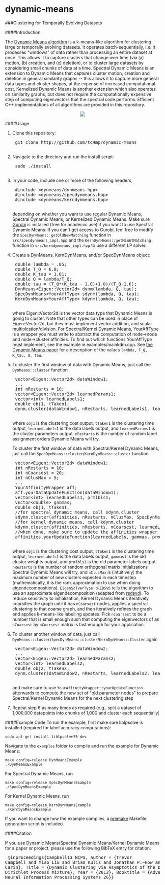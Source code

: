 dynamic-means
=============

###Clustering for Temporally Evolving Datasets

####Introduction

The [Dynamic Means algorithm](http://arxiv.org/abs/1305.6659) is a k-means-like algorithm for clustering large or temporally evolving datasets.
It operates batch-sequentially, i.e. it processes "windows" of data rather than processing an entire dataset
at once. This allows it to capture clusters that change over time (via (a) motion, (b) creation, and (c) deletion), or to
cluster large datasets by considering small chunks of data at a time. Spectral Dynamic Means is an extension 
to Dynamic Means that captures cluster motion, creation and deletion in general similarity graphs -- this allows
it to capture more general data types and cluster shapes, at the expense of increased computational cost.
Kernelized Dynamic Means is another extension which also operates on similarity graphs, but does not require
the computationally expensive step of computing eigenvectors that the spectral code performs.
Efficient C++ implementations of all algorithms are provided in this repository.

<p align="center">
<img src="https://github.com/tc4mp/dynamic-means/blob/master/imgs/clustermotion.png?raw=true"/>
</p>


####Usage
1. Clone this repository:
	<pre>
    git clone http://github.com/tc4mp/dynamic-means
    </pre>

2. Navigate to the directory and run the install script:
	<pre>
	sudo ./install
	</pre>
3. In your code, include one or more of the following headers,
	<pre>
	#include &lt;dynmeans/dynmeans.hpp>
	#include &lt;dynmeans/specdynmeans.hpp>
	#include &lt;dynmeans/kerndynmeans.hpp>
	</pre>
    depending on whether you want to use regular Dynamic Means,
    Spectral Dynamic Means, or 
    Kernelized Dynamic Means. Make sure [Gurobi](www.gurobi.com) is installed (free for academic use) if 
   you want to use Spectral Dynamic Means. If you can't get access to Gurobi, feel free to modify
   the `SpecDynMeans::getOldNewMatching` function in `src/specdynmeans_impl.hpp` and
   the `KernDynMeans::getMinWtMatching` function in `src/kerndynmeans_impl.hpp` to use a different
   LP solver.
4. Create a DynMeans, KernDynMeans, and/or SpecDynMeans object:
	<pre>
	double lambda = .05;
	double T_Q = 6.8;
	double K_tau = 1.01;
	double Q = lambda/T_Q;
	double tau = (T_Q*(K_tau - 1.0)+1.0)/(T_Q-1.0);
	DynMeans&lt;Eigen::Vector2d> dynm(lambda, Q, tau);
	SpecDynMeans&lt;YourAffType> sdynm(lambda, Q, tau);
	KernDynMeans&lt;YourAffType> kdynm(lambda, Q, tau);
	</pre>
	where Eigen::Vector2d is the vector data type that Dynamic Means is going to cluster.
	Note that other types can be used in place of Eigen::Vector2d, but they must
	implement vector addition, and scalar multiplcation/division. For Spectral/Kernel Dynamic Means,
	YourAffType is a wrapper you must write to abstract the computation of node->node and node->cluster affinities. To 
	find out which functions YourAffType must implement, see the example in examples/mainkdm.cpp. 
	See [the Dynamic Means paper](http://arxiv.org/abs/1305.6659) for a description
	of the values `lambda, T_Q, K_tau, Q, tau`.

5. To cluster the first window of data with Dynamic Means, just call the `DynMeans::cluster` function
	<pre>
	vector&lt;Eigen::Vector2d> dataWindow1;
	...
	int nRestarts = 10;
	vector&lt;Eigen::Vector2d> learnedParams1;
	vector&lt;int> learnedLabels1;
	double obj1, tTaken1;
	dynm.cluster(dataWindow1, nRestarts, learnedLabels1, learnedParams1, obj1, tTaken1);
	</pre>
	where `obj1` is the clustering cost output, `tTaken1` is the clustering time output, 
	`learnedLabels1` is the data labels output, and `learnedParams1` is the cluster parameters output.
	`nRestarts` is the number of random label assignment orders Dynamic Means will try.
	
	To cluster the first window of data with Spectral/Kernel Dynamic Means, just call the `SpecDynMeans::cluster`/`KernDynMeans::cluster` function
	<pre>
	vector&lt;Eigen::Vector2d> dataWindow1;
	int nRestarts = 10;
	int nCoarsest = 20;
	int nClusMax = 5;
	...
	YourAffinityWrapper aff;
	aff.yourDataUpdateFunction(dataWindow1);
	vector&lt;int> learnedLabels1, prmlbls1;
	vector&lt;double> gammas;
	double obj1, tTaken1;
	//for spectral dynamic means, call sdynm.cluster
	sdynm.cluster(affinities, nRestarts, nClusMax, SpecDynMeans<YourAffinityWrapper>::EigenSolverType::REDSVD learnedLabels1, obj1, gammas1, prmlbls1, tTaken1);
	//for kernel dynamic means, call kdynm.cluster
	kdynm.cluster(affinities, nRestarts, nCoarsest, learnedLabels1, obj1, gammas1, prmlbls1, tTaken1);
	//when done, make sure to update the affinities wrapper with the new clustering
	affinities.yourUpdateFunction(learnedLabels, gammas, prmlbls);
	</pre>
	where `obj1` is the clustering cost output, `tTaken1` is the clustering time output, 
	`learnedLabels1` is the data labels output, `gammas1` is the old cluster weights output, and `prmlbls1` 
	is the old parameter labels output. 
	`nRestarts` is the number of random orthogonal matrix initializations Spectral Dynamic Means will try,
	and `nClusMax` is (intuitively) the maximum number of new clusters expected in each timestep (mathematically,
	it is the rank approximation to use when doing eigendecompositions). `EigenSolverType::REDSVD` tells
	the algorithm to use an approximate eigendecomposition (adapted from [redsvd](https://code.google.com/p/redsvd/)).
	To reduce sensitivity to initialization, 
	Kernel Dynamic Means iteratively coarsifies the graph until it has `nCoarsest` nodes, applies a spectral clustering to that coarse graph,
	and then iteratively refines the graph and applies k-means-like labelling updates. Pick `nCoarsest` to be a number that is small enough
	such that computing the eigenvectors of an `nCoarsest` by `nCoarsest` matrix is fast enough for your application.

6. To cluster another window of data, just call `DynMeans::cluster`/`SpecDynMeans::cluster`/`KernDynMeans::Cluster` again
	<pre>
	vector&lt;Eigen::Vector2d> dataWindow2;
	...
	vector&lt;Eigen::Vector2d> learnedParams2;
	vector&lt;int> learnedLabels2;
	double obj2, tTaken2;
	dynm.cluster(dataWindow2, nRestarts, learnedLabels2, learnedParams2, obj2, tTaken2);
	</pre>
	and make sure to use `YourAffinityWrapper::yourUpdateFunction` afterwards to compute the new set of "old parameter nodes"
	to prepare Spectral/Kernel Dynamic Means for the next clustering step

7. Repeat step 6 as many times as required (e.g., split a dataset of 1,000,000 datapoints into chunks of 1,000 and cluster each sequentially) 

####Example Code
To run the example, first make sure liblpsolve is installed (required for label accuracy computations):
    
    sudo apt-get install liblpsolve55-dev
   

Navigate to the `examples` folder to compile and run the example for Dynamic Means:
    
    make config=release DynMeansExample
    ./DynMeansExample

For Spectral Dynamic Means, run

    make config=release SpecDynMeansExample
    ./SpecDynMeansExample
 
For Kernel Dynamic Means, run

    make config=release KernDynMeansExample
    ./KernDynMeansExample

If you want to change how the example compiles, a [premake](http://industriousone.com/premake) 
Makefile generation script is included.

####Citation

If you use Dynamic Means/Spectral Dynamic Means/Kernel Dynamic Means for a paper or project, please use the following BibTeX entry for citation:
	<pre>
    @inproceedings{Campbell13_NIPS,
    	Author = {Trevor Campbell and Miao Liu and Brian Kulis and Jonathan P.~How and Lawrence Carin},
    	Title = {Dynamic Clustering via Asymptotics of the Dependent Dirichlet Process Mixture},
    	Year = {2013},
    	Booktitle = {Advances in Neural Information Processing Systems 26}}
   	</pre>


